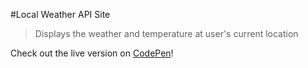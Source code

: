 #Local Weather API Site

>Displays the weather and temperature at user's current location

Check out the live version on [CodePen](http://codepen.io/cecdelr/pen/GqwaBy)!
